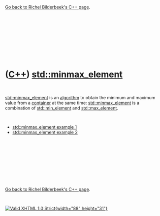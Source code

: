 

[Go back to Richel Bilderbeek's C++ page](Cpp.htm).

 

 

 

 

 

([C++](Cpp.htm)) [std::minmax\_element](CppMinmax_element.htm)
==============================================================

 

[std::minmax\_element](CppMinmax_element.htm) is an
[algorithm](CppAlgorithm.htm) to obtain the minimum and maximum value
from a [container](CppContainer.htm) at the same time:
[std::minmax\_element](CppMinmax_element.htm) is a combination of
[std::min\_element](CppMin_element.htm) and
[std::max\_element](CppMax_element.htm).

 

-   [std::minmax\_element example 1](CppMinmax_elementExample1.htm)
-   [std::minmax\_element example 2](CppMinmax_elementExample2.htm)

 

 

 

 

 

[Go back to Richel Bilderbeek's C++ page](Cpp.htm).



 

[![Valid XHTML 1.0 Strict](valid-xhtml10.png){width="88"
height="31"}](http://validator.w3.org/check?uri=referer)
